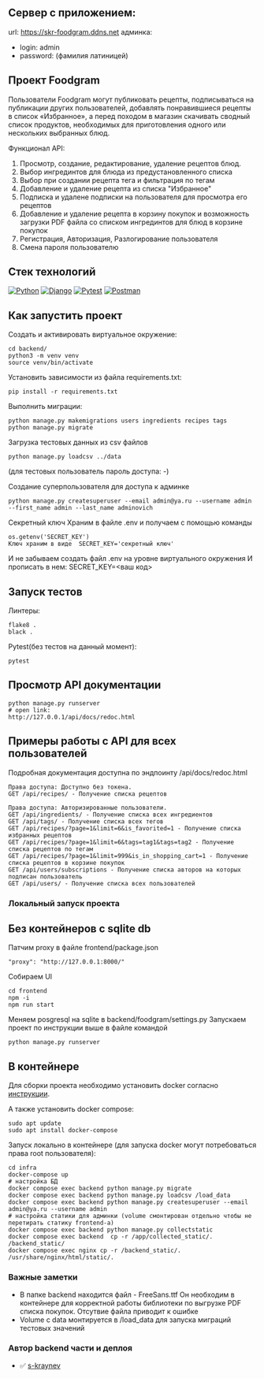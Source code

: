 ## Сервер с приложением:
url: https://skr-foodgram.ddns.net
админка:
- login: admin
- password: (фамилия латиницей)

## Проект Foodgram

Пользователи Foodgram могут публиковать рецепты, подписываться на публикации
других пользователей, добавлять понравившиеся рецепты в список «Избранное»,
а перед походом в магазин скачивать сводный список продуктов, необходимых
для приготовления одного или нескольких выбранных блюд. 

Функционал API:
1) Просмотр, создание, редактирование, удаление рецептов блюд.
2) Выбор ингрединтов для блюда из предустановленного списка
3) Выбор при создании рецепта тега и фильтрация по тегам
4) Добавление и удаление рецепта из списка "Избранное"
5) Подписка и удалене подписки на пользователя для просмотра его рецептов
6) Добавление и удаление рецепта в корзину покупок и возможность загрузки PDF файла со списком ингрединтов для блюд в корзине покупок
7) Регистрация, Авторизация, Разлогирование пользователя
8) Смена пароля пользователю

## Стек технологий

[![Python](https://img.shields.io/badge/-Python-464641?-style=flat-square&logo=Python)](https://www.python.org/)
[![Django](https://img.shields.io/badge/Django-464646?style=flat-square&logo=django)](https://www.djangoproject.com/)
[![Pytest](https://img.shields.io/badge/Pytest-464646?style=flat-square&logo=pytest)](https://docs.pytest.org/en/6.2.x/)
[![Postman](https://img.shields.io/badge/Postman-464646?style=flat-square&logo=postman)](https://www.postman.com/)

## Как запустить проект

Cоздать и активировать виртуальное окружение:

```
cd backend/
python3 -m venv venv
source venv/bin/activate
```

Установить зависимости из файла requirements.txt:

```
pip install -r requirements.txt
```

Выполнить миграции:

```
python manage.py makemigrations users ingredients recipes tags
python manage.py migrate

```
Загрузка тестовых данных из csv файлов

```
python manage.py loadcsv ../data
```
(для тестовых пользователь пароль доступа: -)

Создание суперпользователя для доступа к админке

```
python manage.py createsuperuser --email admin@ya.ru --username admin --first_name admin --last_name adminovich
```

Секретный ключ
Храним в файле .env и получаем с помощью команды

```
os.getenv('SECRET_KEY')
Ключ храним в виде  SECRET_KEY='секретный ключ'
```

И не забываем создать файл .env на уровне виртуального окружения
И прописать в нем: SECRET_KEY=<ваш код>

## Запуск тестов
Линтеры:

```
flake8 .
black .
```

Pytest(без тестов на данный момент):
```
pytest
```
## Просмотр API документации
```
python manage.py runserver
# open link:
http://127.0.0.1/api/docs/redoc.html
```
## Примеры работы с API для всех пользователей

Подробная документация доступна по эндпоинту /api/docs/redoc.html

```
Права доступа: Доступно без токена.
GET /api/recipes/ - Получение списка рецептов

Права доступа: Авторизированные пользователи.
GET /api/ingredients/ - Получение списка всех ингредиентов
GET /api/tags/ - Получение списка всех тегов
GET /api/recipes/?page=1&limit=6&is_favorited=1 - Получение списка избранных рецептов
GET /api/recipes/?page=1&limit=6&tags=tag1&tags=tag2 - Получение списка рецептов по тегам
GET /api/recipes/?page=1&limit=999&is_in_shopping_cart=1 - Получение списка рецептов в корзине покупок
GET /api/users/subscriptions - Получение списка авторов на которых подписан пользователь
GET /api/users/ - Получение списка всех пользователей
```

### Локальный запуск проекта
## Без контейнеров с sqlite db

Патчим proxy в файле frontend/package.json
```
"proxy": "http://127.0.0.1:8000/"
```

Собираем UI
```
cd frontend
npm -i
npm run start
```

Меняем posgresql на sqlite в backend/foodgram/settings.py
Запускаем проект по инструкции выше в файле командой
```
python manage.py runserver
```

## В контейнере
Для сборки проекта необходимо установить docker согласно 
[инструкции](https://docs.docker.com/engine/install/ubuntu/).

А также установить docker compose:
```
sudo apt update
sudo apt install docker-compose
```

Запуск локально в контейнере 
(для запуска docker могут потребоваться права root пользователя):
```
cd infra
docker-compose up
# настройка БД
docker compose exec backend python manage.py migrate
docker compose exec backend python manage.py loadcsv /load_data
docker compose exec backend python manage.py createsuperuser --email admin@ya.ru --username admin
# настройка статики для админки (volume смонтирован отдельно чтобы не перетирать статику frontend-a)
docker compose exec backend python manage.py collectstatic
docker compose exec backend  cp -r /app/collected_static/. /backend_static/
docker compose exec nginx cp -r /backend_static/. /usr/share/nginx/html/static/.
```

### Важные заметки
- В папке backend находится файл - FreeSans.ttf
  Он необходим в контейнере для корректной работы библиотеки по выгрузке PDF списка покупок.
  Отсутвие файла приводит к ошибке
- Volume c data монтируется в /load_data для запуска миграций тестовых значений

### Автор backend части и деплоя
- :white_check_mark: [s-kraynev](https://github.com/s-kraynev)
